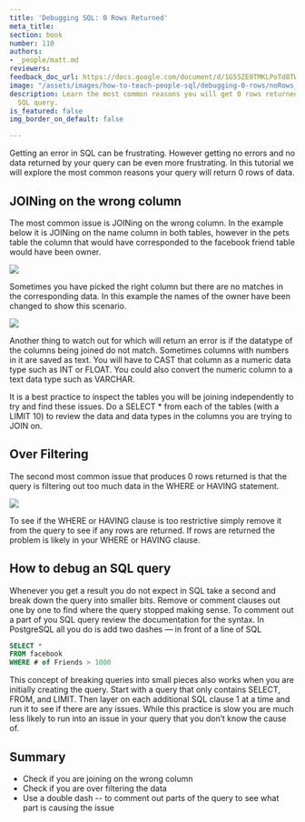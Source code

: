 ```yaml
---
title: 'Debugging SQL: 0 Rows Returned'
meta_title: 
section: book
number: 110
authors:
- _people/matt.md
reviewers: 
feedback_doc_url: https://docs.google.com/document/d/1G55ZE0TMKLPoTd8TWh-t-3BoFDd9HADBjbzVoWHYHMA/edit?usp=sharing
image: "/assets/images/how-to-teach-people-sql/debugging-0-rows/noRows_1.gif"
description: Learn the most common reasons you will get 0 rows returned from your
  SQL query.
is_featured: false
img_border_on_default: false

---
```

Getting an error in SQL can be frustrating. However getting no errors and no data returned by your query can be even more frustrating. In this tutorial we will explore the most common reasons your query will return 0 rows of data.

## JOINing on the wrong column

The most common issue is JOINing on the wrong column. In the example below it is JOINing on the name column in both tables, however in the pets table the column that would have corresponded to the facebook friend table would have been owner.

![](/assets/images/how-to-teach-people-sql/debugging-0-rows/noRows_1.gif)

Sometimes you have picked the right column but there are no matches in the corresponding data. In this example the names of the owner have been changed to show this scenario.

![](/assets/images/how-to-teach-people-sql/debugging-0-rows/noRows_2.gif)

Another thing to watch out for which will return an error is if the datatype of the columns being joined do not match. Sometimes columns with numbers in it are saved as text. You will have to CAST that column as a numeric data type such as INT or FLOAT. You could also convert the numeric column to a text data type such as VARCHAR.

It is a best practice to inspect the tables you will be joining independently to try and find these issues. Do a SELECT * from each of the tables (with a LIMIT 10) to review the data and data types in the columns you are trying to JOIN on.

## Over Filtering

The second most common issue that produces 0 rows returned is that the query is filtering out too much data in the WHERE or HAVING statement.

![](/assets/images/how-to-teach-people-sql/debugging-0-rows/noRows_3.gif)

To see if the WHERE or HAVING clause is too restrictive simply remove it from the query to see if any rows are returned. If rows are returned the problem is likely in your WHERE or HAVING clause.

## How to debug an SQL query

Whenever you get a result you do not expect in SQL take a second and break down the query into smaller bits. Remove or comment clauses out one by one to find where the query stopped making sense. To comment out a part of you SQL query review the documentation for the syntax. In PostgreSQL all you do is add two dashes — in front of a line of SQL

```sql
SELECT *
FROM facebook
WHERE # of Friends > 1000
```

This concept of breaking queries into small pieces also works when you are initially creating the query. Start with a query that only contains SELECT, FROM, and LIMIT. Then layer on each additional SQL clause 1 at a time and run it to see if there are any issues. While this practice is slow you are much less likely to run into an issue in your query that you don’t know the cause of.

## Summary

* Check if you are joining on the wrong column
* Check if you are over filtering the data
* Use a double dash -- to comment out parts of the query to see what part is causing the issue